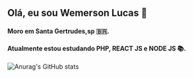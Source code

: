 ## Olá, eu sou Wemerson Lucas 👋
#### Moro em Santa Gertrudes,sp 🇧🇷.
#### Atualmente estou estudando PHP, REACT JS  e NODE JS :books:.

![Anurag's GitHub stats](https://github-readme-stats.vercel.app/api?username=wemersonlucas&show_icons=true&theme=react)


